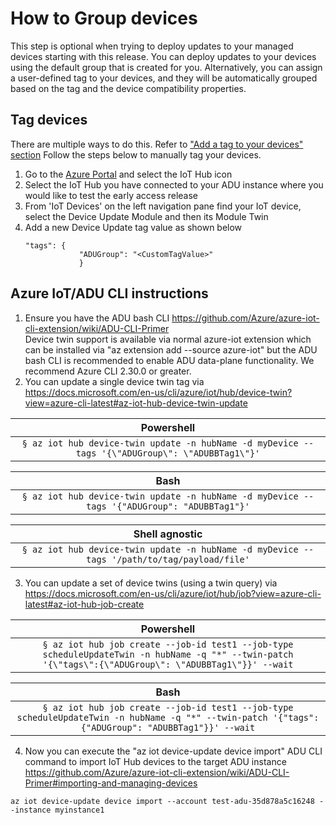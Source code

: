 # How to Group devices

This step is optional when trying to deploy updates to your managed devices starting with this release. You can deploy updates to your devices using the default group that is created for you. Alternatively, you can assign a user-defined tag to your devices, and they will be automatically grouped based on the tag and the device compatibility properties. 

## Tag devices

There are multiple ways to do this. Refer to ["Add a tag to your devices" section](https://docs.microsoft.com/en-us/azure/iot-hub-device-update/create-update-group)
Follow the steps below to manually tag your devices.

1. Go to the [Azure Portal](https://ms.portal.azure.com/?feature.adu=true&feature.canmodifystamps=true&Microsoft_Azure_Iothub=tip1&Microsoft_Azure_ADU_Diagnostic=true) and select the IoT Hub icon
2. Select the IoT Hub you have connected to your ADU instance where you would like to test the early access release
3. From 'IoT Devices' on the left navigation pane find your IoT device, select the Device Update Module and then its Module Twin 
4. Add a new Device Update tag value as shown below
	```
    "tags": {
	            "ADUGroup": "<CustomTagValue>"
	            }
    ```

## Azure IoT/ADU CLI instructions

1. Ensure you have the ADU bash CLI https://github.com/Azure/azure-iot-cli-extension/wiki/ADU-CLI-Primer  
Device twin support is available via normal azure-iot extension which can be installed via "az extension add --source azure-iot" but the ADU bash CLI is recommended to enable ADU data-plane functionality. We recommend Azure CLI 2.30.0 or greater.
2. You can update a single device twin tag via https://docs.microsoft.com/en-us/cli/azure/iot/hub/device-twin?view=azure-cli-latest#az-iot-hub-device-twin-update

|Powershell                |
|:-------------------------:|
| ```§ az iot hub device-twin update -n hubName -d myDevice --tags '{\"ADUGroup\": \"ADUBBTag1\"}'```| 

|Bash              |
|:-------------------------:|
| ```§ az iot hub device-twin update -n hubName -d myDevice --tags '{"ADUGroup": "ADUBBTag1"}'```| 

|Shell agnostic         |
|:-------------------------:|
| ```§ az iot hub device-twin update -n hubName -d myDevice --tags '/path/to/tag/payload/file'```| 


        
3. You can update a set of device twins (using a twin query) via https://docs.microsoft.com/en-us/cli/azure/iot/hub/job?view=azure-cli-latest#az-iot-hub-job-create

|Powershell                |
|:-------------------------:|
| ```§ az iot hub job create --job-id test1 --job-type scheduleUpdateTwin -n hubName -q "*" --twin-patch '{\"tags\":{\"ADUGroup\": \"ADUBBTag1\"}}' --wait```| 
    

|Bash              |
|:-------------------------:|
| ```§ az iot hub job create --job-id test1 --job-type scheduleUpdateTwin -n hubName -q "*" --twin-patch '{"tags":{"ADUGroup": "ADUBBTag1"}}' --wait```| 
        

4. Now you can execute the "az iot device-update device import" ADU CLI command to import IoT Hub devices to the target ADU instance https://github.com/Azure/azure-iot-cli-extension/wiki/ADU-CLI-Primer#importing-and-managing-devices

```
az iot device-update device import --account test-adu-35d878a5c16248 --instance myinstance1
```

